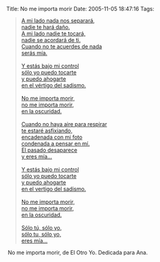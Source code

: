 Title: No me importa morir
Date: 2005-11-05 18:47:16
Tags: 

<blockquote>   <a href="http://files/misc/El_Otro_Yo_-_No_me_importa_morir.mp3" target="_blank">A mi lado nada nos separará,<br/></a> <a href="http://files/misc/El_Otro_Yo_-_No_me_importa_morir.mp3" target="_blank">  nadie te hará daño.<br/>   A mi lado nadie te tocará,<br/>   nadie se acordará de ti.<br/>   Cuando no te acuerdes de nada<br/>   serás mía.<br/><br/>   Y estás bajo mi control<br/>   sólo yo puedo tocarte<br/>   y puedo ahogarte<br/>   en el vértigo del sadismo.<br/><br/>   No me importa morir,<br/>   no me importa morir,<br/>   en la oscuridad.<br/><br/>   Cuando no haya aire para respirar<br/>   te estaré asfixiando,<br/>   encadenada con mi foto<br/>   condenada a pensar en mí.<br/>   El pasado desaparece<br/>   y eres mía&#8230;<br/><br/>   Y estás bajo mi control<br/>   sólo yo puedo tocarte<br/>   y puedo ahogarte<br/>   en el vertigo del sadismo.<br/><br/>   No me importa morir,<br/>   no me importa morir,<br/>   en la oscuridad.<br/><br/>   Sólo tú, sólo yo,<br/>   sólo tu, sólo yo,<br/>   eres mía&#8230;</a>                             </blockquote> No me importa morir, de El Otro Yo. Dedicada para Ana.  <br/><br/>
